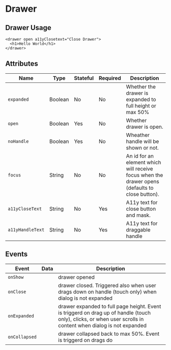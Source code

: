 # Drawer

## Drawer Usage

```react
<drawer open a11yClosetext="Close Drawer">
  <h1>Hello World</h1>
</drawer>
```

## Attributes

Name | Type | Stateful | Required | Description
--- | --- | --- | --- | ---
`expanded` | Boolean | No | No | Whether the drawer is expanded to full height or max 50%
`open` | Boolean | Yes | No | Whether drawer is open.
`noHandle` | Boolean | Yes | No | Wheather handle will be shown or not.
`focus` | String | No | No | An id for an element which will receive focus when the drawer opens (defaults to close button).
`a11yCloseText` | String | No | Yes | A11y text for close button and mask.
`a11yHandleText` | String | No | Yes | A11y text for draggable handle

## Events

Event | Data | Description
--- | --- | ---
`onShow` |  | drawer opened
`onClose` |  | drawer closed. Triggered also when user drags down on handle (touch only) when dialog is not expanded
`onExpanded` |  | drawer expanded to full page height. Event is triggerd on drag up of handle (touch only), clicks, or when user scrolls in content when dialog is not expanded
`onCollapsed` |  | drawer collapsed back to max 50%. Event is triggerd on drags do


